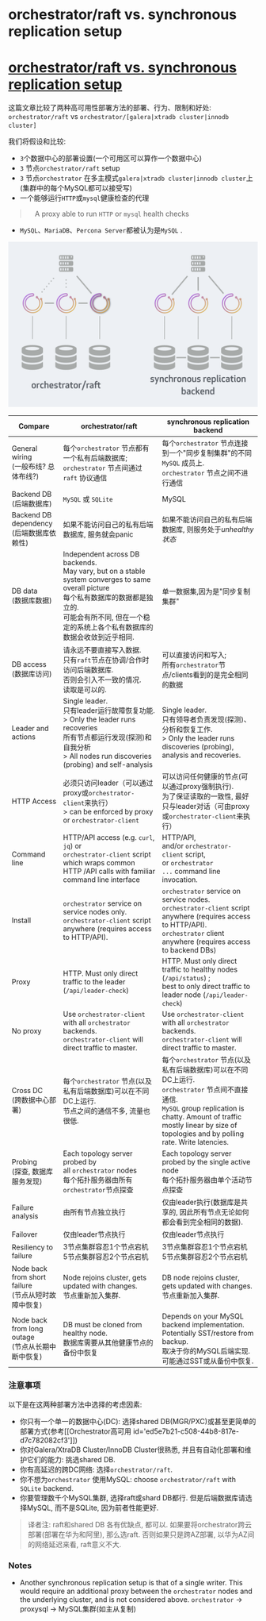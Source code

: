 # orchestrator/raft vs. synchronous replication setup
# [orchestrator/raft vs. synchronous replication setup](https://github.com/openark/orchestrator/blob/master/docs/raft-vs-sync-repl.md)
这篇文章比较了两种高可用性部署方法的部署、行为、限制和好处: `orchestrator/raft` vs `orchestrator/[galera|xtradb cluster|innodb cluster]`

我们将假设和比较:

* `3`个数据中心的部署设置(一个可用区可以算作一个数据中心)
* `3` 节点`orchestrator/raft` setup
* `3` 节点`orchestrator` 在多主模式`galera|xtradb cluster|innodb cluster`上(集群中的每个MySQL都可以接受写)
* 一个能够运行`HTTP`或`mysql`健康检查的代理
>  A proxy able to run `HTTP` or `mysql` health checks
* `MySQL`、`MariaDB`、`Percona Server`都被认为是`MySQL` .

![image](images/FRo9X-wvrhPyA5-rFJ_PEv2i63pmDgHHqjdwjvq_1Dg.png)

|**Compare**|**orchestrator/raft**|**synchronous replication backend**|
| ----- | ----- | ----- |
|General wiring<br>(一般布线? 总体布线?)|每个`orchestrator` 节点都有一个私有后端数据库;<br>`orchestrator` 节点间通过`raft` 协议通信|每个`orchestrator` 节点连接到一个"同步复制集群"的不同`MySQL` 成员上.<br>`orchestrator` 节点之间不进行通信|
|Backend DB<br>(后端数据库)|`MySQL` 或 `SQLite`|MySQL|
|Backend DB dependency<br>(后端数据库依赖性)|如果不能访问自己的私有后端数据库, 服务就会panic|如果不能访问自己的私有后端数据库, 则服务处于*unhealthy状态*|
|DB data<br>(数据库数据)|Independent across DB backends. <br>May vary, but on a stable system converges to same overall picture<br>每个私有数据库的数据都是独立的. <br>可能会有所不同, 但在一个稳定的系统上各个私有数据库的数据会收敛到近乎相同.|单一数据集,因为是"同步复制集群"|
|DB access<br>(数据库访问)|请永远不要直接写入数据.<br>只有`raft`节点在协调/合作时访问后端数据库.<br>否则会引入不一致的情况.<br>读取是可以的.|可以直接访问和写入; <br>所有`orchestrator`节点/clients看到的是完全相同的数据|
|Leader and actions|Single leader.<br>只有leader运行故障恢复功能.<br>> Only the leader runs recoveries<br>所有节点都运行发现(探测)和自我分析<br>> All nodes run discoveries (probing) and self-analysis|Single leader. <br>只有领导者负责发现(探测)、分析和恢复工作.<br>> Only the leader runs discoveries (probing), analysis and recoveries.|
|HTTP Access|必须只访问leader（可以通过proxy或`orchestrator-client`来执行）<br>> can be enforced by proxy or `orchestrator-client`|可以访问任何健康的节点(可以通过proxy强制执行).<br>为了保证读取的一致性, 最好只与leader对话（可由proxy或`orchestrator-client`来执行）|
|Command line|HTTP/API access (e.g. `curl`, `jq`) or <br>`orchestrator-client` script which wraps common HTTP /API calls with familiar command line interface|HTTP/API, and/or `orchestrator-client` script, or `orchestrator ...` command line invocation.|
|Install|`orchestrator` service on service nodes only. <br>`orchestrator-client` script anywhere (requires access to HTTP/API).|`orchestrator` service on service nodes.<br>`orchestrator-client` script anywhere (requires access to HTTP/API). <br>`orchestrator` client anywhere (requires access to backend DBs)|
|Proxy|HTTP. Must only direct traffic to the leader (`/api/leader-check`)|HTTP. Must only direct traffic to healthy nodes (`/api/status`) ; <br>best to only direct traffic to leader node (`/api/leader-check`)|
|No proxy|Use `orchestrator-client` with all `orchestrator` backends. <br>`orchestrator-client` will direct traffic to master.|Use `orchestrator-client` with all `orchestrator` backends. <br>`orchestrator-client` will direct traffic to master.|
|Cross DC<br>(跨数据中心部署)|每个`orchestrator` 节点(以及私有后端数据库)可以在不同DC上运行.<br>节点之间的通信不多, 流量也很低.|每个`orchestrator` 节点(以及私有后端数据库)可以在不同DC上运行.<br>`orchestrator` 节点间不直接通信.<br>`MySQL` group replication is chatty. Amount of traffic mostly linear by size of topologies and by polling rate. Write latencies.|
|Probing<br>(探查, 数据库服务发现)|Each topology server probed by all `orchestrator` nodes<br>每个拓扑服务器由所有`orchestrator`节点探查|Each topology server probed by the single active node<br>每个拓扑服务器由单个活动节点探查|
|Failure analysis|由所有节点独立执行|仅由leader执行(数据库是共享的, 因此所有节点无论如何都会看到完全相同的数据).|
|Failover|仅由leader节点执行|仅由leader节点执行|
|Resiliency to failure|3节点集群容忍1个节点宕机<br>5节点集群容忍2个节点宕机|3节点集群容忍1个节点宕机<br>5节点集群容忍2个节点宕机|
|Node back from short failure<br>(节点从短时故障中恢复)|Node rejoins cluster, gets updated with changes.<br>节点重新加入集群.|DB node rejoins cluster, gets updated with changes.<br>节点重新加入集群.|
|Node back from long outage<br>(节点从长期中断中恢复)|DB must be cloned from healthy node.<br>数据库需要从其他健康节点的备份中恢复|Depends on your MySQL backend implementation. Potentially SST/restore from backup.<br>取决于你的MySQL后端实现. 可能通过SST或从备份中恢复.|



### 注意事项
以下是在这两种部署方法中选择的考虑因素:

* 你只有一个单一的数据中心(DC): 选择shared DB(MGR/PXC)或甚至更简单的部署方式(参考[[Orchestrator高可用 id=&#39;ed5e7b21-c508-44b8-817e-d7c782082cf3&#39;]])
* 你对Galera/XtraDB Cluster/InnoDB Cluster很熟悉, 并且有自动化部署和维护它们的能力: 挑选shared DB.
* 你有高延迟的跨DC网络: 选择`orchestrator/raft`.
* 你不想为`orchestrator` 使用MySQL: choose `orchestrator/raft` with `SQLite` backend.
* 你要管理数千个MySQL集群, 选择raft或shard DB都行. 但是后端数据库请选择MySQL, 而不是SQLite, 因为前者性能更好.

> 译者注: raft和shared DB 各有优缺点, 都可以. 如果要将orchestrator跨云部署(部署在华为和阿里), 那么选raft. 否则如果只是跨AZ部署, 以华为AZ间的网络延迟来看, raft意义不大.

### Notes
* Another synchronous replication setup is that of a single writer. This would require an additional proxy between the `orchestrator` nodes and the underlying cluster, and is not considered above.
`orchestrator` -> proxysql -> MySQL集群(如主从复制)























